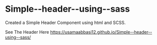 # Simple--header--using--sass
Created a Simple Header Component using html and SCSS.


See The Header Here
https://usamaabbasi12.github.io/Simple--header--using--sass/
